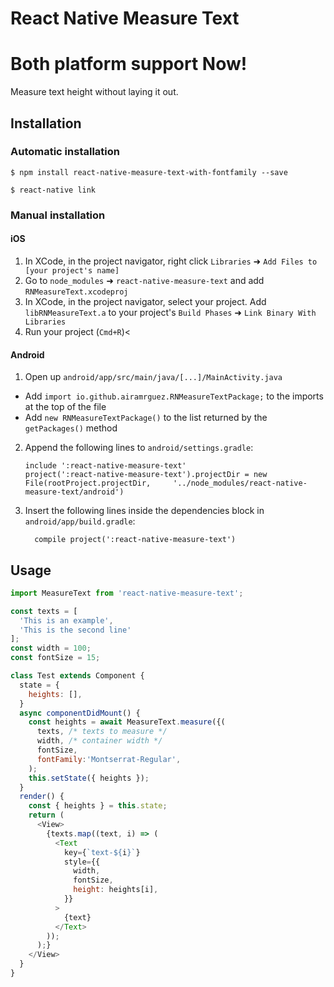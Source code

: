 # React Native Measure Text
# Both platform support Now!

Measure text height without laying it out.

## Installation

### Automatic installation

`$ npm install react-native-measure-text-with-fontfamily --save`

`$ react-native link`

### Manual installation

#### iOS

1. In XCode, in the project navigator, right click `Libraries` ➜ `Add Files to [your project's name]`
2. Go to `node_modules` ➜ `react-native-measure-text` and add `RNMeasureText.xcodeproj`
3. In XCode, in the project navigator, select your project. Add `libRNMeasureText.a` to your project's `Build Phases` ➜ `Link Binary With Libraries`
4. Run your project (`Cmd+R`)<

#### Android

1. Open up `android/app/src/main/java/[...]/MainActivity.java`
  - Add `import io.github.airamrguez.RNMeasureTextPackage;` to the imports at the top of the file
  - Add `new RNMeasureTextPackage()` to the list returned by the `getPackages()` method
2. Append the following lines to `android/settings.gradle`:
  	```
  	include ':react-native-measure-text'
  	project(':react-native-measure-text').projectDir = new File(rootProject.projectDir, 	'../node_modules/react-native-measure-text/android')
  	```
3. Insert the following lines inside the dependencies block in `android/app/build.gradle`:
  	```
      compile project(':react-native-measure-text')
  	```

## Usage
```javascript
import MeasureText from 'react-native-measure-text';

const texts = [
  'This is an example',
  'This is the second line'
];
const width = 100;
const fontSize = 15;

class Test extends Component {
  state = {
    heights: [],
  }
  async componentDidMount() {
    const heights = await MeasureText.measure({(
      texts, /* texts to measure */
      width, /* container width */
      fontSize,
      fontFamily:'Montserrat-Regular',
    );
    this.setState({ heights });
  }
  render() {
    const { heights } = this.state;
    return (
      <View>
        {texts.map((text, i) => (
          <Text
            key={`text-${i}`}
            style={{
              width,
              fontSize,
              height: heights[i],
            }}
          >
            {text}
          </Text>
        ));
      );}
    </View>
  }
}
```
